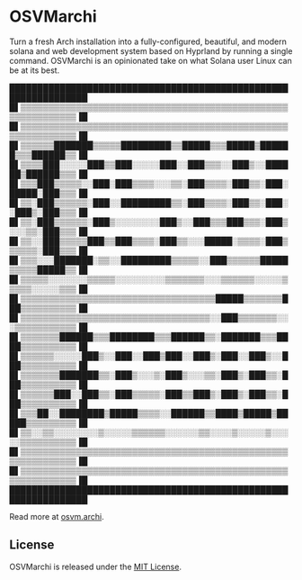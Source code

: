 # OSVMarchi

Turn a fresh Arch installation into a fully-configured, beautiful, and modern solana and web development system based on Hyprland by running a single command. OSVMarchi is an opinionated take on what Solana user Linux can be at its best.

████████████████████████████████████████████████████████████████
█▌▒▒▒▒▒▒▒▒▒▒▒▒▒▒▒▒▒▒▒▒▒▒▒▒▒▒▒▒▒▒▒▒▒▒▒▒▒▒▒▒▒▒▒▒▒▒▒▒▒▒▒▒▒▒▒▒▒▒▒▒▐█
█▌▒▒▒▒▒▒▒▒▒▒▒▒▒▒▒▒▒▒▒▒▒▒▒▒▒▒▒▒▒▒▒▒▒▒▒▒▒▒▒▒▒▒▒▒▒▒▒▒▒▒▒▒▒▒▒▒▒▒▒▒▐█
█▌▒▒▒▒▒▒███████▒▒▒▒▒█████████▒▒█████▒▒▒█████▒██████▒▒▒██████▒▒▐█
█▌▒▒▒▒███░░░░░███▒▒███░░░░░███░░███▒▒▒░░███▒░░██████▒██████▒▒▒▐█
█▌▒▒▒███▒▒▒▒▒░░███░███▒▒▒▒░░░▒▒░███▒▒▒▒░███▒▒░███░█████░███▒▒▒▐█
█▌▒▒░███▒▒▒▒▒▒░███░░█████████▒▒░███▒▒▒▒░███▒▒░███░░███▒░███▒▒▒▐█
█▌▒▒░███▒▒▒▒▒▒░███▒░░░░░░░░███▒░░███▒▒▒███▒▒▒░███▒░░░▒▒░███▒▒▒▐█
█▌▒▒░░███▒▒▒▒▒███▒▒███▒▒▒▒░███▒▒░░░█████░▒▒▒▒░███▒▒▒▒▒▒░███▒▒▒▐█
█▌▒▒▒░░░███████░▒▒░░█████████▒▒▒▒▒░░███▒▒▒▒▒▒█████▒▒▒▒▒█████▒▒▐█
█▌▒▒▒▒▒░░░░░░░▒▒▒▒▒░░░░░░░░░▒▒▒▒▒▒▒░░░▒▒▒▒▒▒░░░░░▒▒▒▒▒░░░░░▒▒▒▐█
█▌▒▒▒▒▒▒▒▒▒▒▒▒▒▒▒▒▒▒▒▒▒▒▒▒▒▒▒▒▒▒▒▒▒▒▒█████▒▒▒▒▒▒▒███▒▒▒▒▒▒▒▒▒▒▐█
█▌▒▒▒▒▒▒▒▒▒▒▒▒▒▒▒▒▒▒▒▒▒▒▒▒▒▒▒▒▒▒▒▒▒▒░░███▒▒▒▒▒▒▒░░░▒▒▒▒▒▒▒▒▒▒▒▐█
█▌▒▒▒▒▒▒▒██████▒▒▒████████▒▒▒██████▒▒░███████▒▒▒████▒▒▒▒▒▒▒▒▒▒▐█
█▌▒▒▒▒▒▒░░░░░███▒░░███░░███▒███░░███▒░███░░███▒░░███▒▒▒▒▒▒▒▒▒▒▐█
█▌▒▒▒▒▒▒▒███████▒▒░███▒░░░▒░███▒░░░▒▒░███▒░███▒▒░███▒▒▒▒▒▒▒▒▒▒▐█
█▌▒▒▒▒▒▒███░░███▒▒░███▒▒▒▒▒░███▒▒███▒░███▒░███▒▒░███▒▒▒▒▒▒▒▒▒▒▐█
█▌▒▒▒██░░████████▒█████▒▒▒▒░░██████▒▒████▒█████▒█████▒▒▒▒▒▒▒▒▒▐█
█▌▒▒░░▒▒░░░░░░░░▒░░░░░▒▒▒▒▒▒░░░░░░▒▒░░░░▒░░░░░▒░░░░░▒▒▒▒▒▒▒▒▒▒▐█
█▌▒▒▒▒▒▒▒▒▒▒▒▒▒▒▒▒▒▒▒▒▒▒▒▒▒▒▒▒▒▒▒▒▒▒▒▒▒▒▒▒▒▒▒▒▒▒▒▒▒▒▒▒▒▒▒▒▒▒▒▒▐█
█▌▒▒▒▒▒▒▒▒▒▒▒▒▒▒▒▒▒▒▒▒▒▒▒▒▒▒▒▒▒▒▒▒▒▒▒▒▒▒▒▒▒▒▒▒▒▒▒▒▒▒▒▒▒▒▒▒▒▒▒▒▐█
████████████████████████████████████████████████████████████████

Read more at [osvm.archi](https://osvm.archi).

## License

OSVMarchi is released under the [MIT License](https://opensource.org/licenses/MIT).

